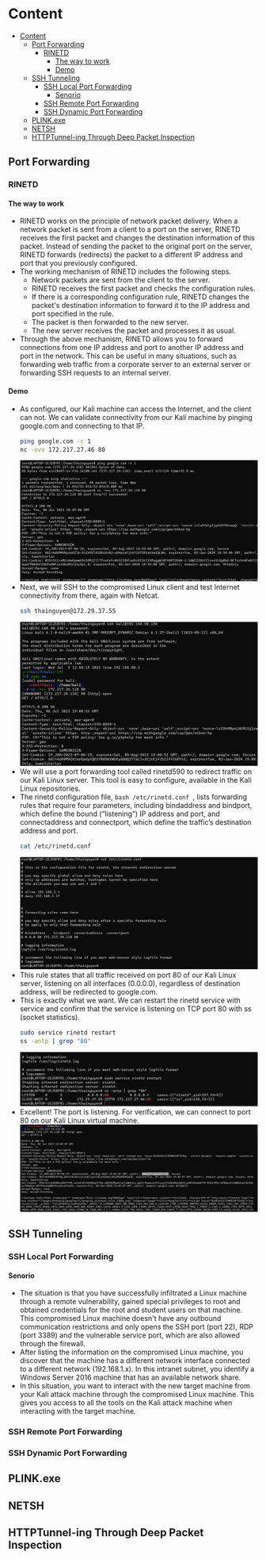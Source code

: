 # Content

- [Content](#content)
  - [Port Forwarding](#port-forwarding)
    - [RINETD](#rinetd)
      - [The way to work](#the-way-to-work)
      - [Demo](#demo)
  - [SSH Tunneling](#ssh-tunneling)
    - [SSH Local Port Forwarding](#ssh-local-port-forwarding)
      - [Senorio](#senorio)
    - [SSH Remote Port Forwarding](#ssh-remote-port-forwarding)
    - [SSH Dynamic Port Forwarding](#ssh-dynamic-port-forwarding)
  - [PLINK.exe](#plinkexe)
  - [NETSH](#netsh)
  - [HTTPTunnel-ing Through Deep Packet Inspection](#httptunnel-ing-through-deep-packet-inspection)

  
## Port Forwarding
### RINETD

#### The way to work

- RINETD works on the principle of network packet delivery. When a network packet is sent from a client to a port on the server, RINETD receives the first packet and changes the destination information of this packet. Instead of sending the packet to the original port on the server, RINETD forwards (redirects) the packet to a different IP address and port that you previously configured.
- The working mechanism of RINETD includes the following steps.
  - Network packets are sent from the client to the server.
  - RINETD receives the first packet and checks the configuration rules.
  - If there is a corresponding configuration rule, RINETD changes the packet's destination information to forward it to the IP address and port specified in the rule.
  - The packet is then forwarded to the new server.
  - The new server receives the packet and processes it as usual.
- Through the above mechanism, RINETD allows you to forward connections from one IP address and port to another IP address and port in the network. This can be useful in many situations, such as forwarding web traffic from a corporate server to an external server or forwarding SSH requests to an internal server.

#### Demo

- As configured, our Kali machine can access the Internet, and the client can not. We can validate 
connectivity from our Kali machine by pinging google.com and connecting to that IP.
  ```bash
  ping google.com -c 1
  nc -nvv 172.217.27.46 80
  ```  
  ![Picture](../20.%20Port%20Redirection%20and%20Tunneling/Image/1.png)
- Next, we will SSH to the compromised Linux client and test Internet connectivity from there, again with Netcat.
  ```bash
  ssh thainguyen@172.29.37.55
  ```
  ![Picture](../20.%20Port%20Redirection%20and%20Tunneling/Image/2.png)
- We will use a port forwarding tool called rinetd590 to redirect traffic on our Kali Linux 
server. This tool is easy to configure, available in the Kali Linux repositories.
- The rinetd configuration file, ```bash /etc/rinetd.conf ```, lists forwarding rules that require four parameters, including bindaddress and bindport, which define the bound (“listening”) IP address and port, and connectaddress and connectport, which define the traffic’s destination address and port.
  ```bash
  cat /etc/rinetd.conf
  ```
  ![Picture](../20.%20Port%20Redirection%20and%20Tunneling/Image/3.png)
- This rule states that all traffic received on port 80 of our Kali Linux server, listening on all interfaces (0.0.0.0), regardless of destination address, will be redirected to google.com.
- This is exactly what we want. We can restart the rinetd service with service and confirm that the service is listening on TCP port 80 with ss (socket statistics).
  ```bash
  sudo service rinetd restart
  ss -antp | grep "80"
  ```
  ![Picture](../20.%20Port%20Redirection%20and%20Tunneling/Image/4.png)
- Excellent! The port is listening. For verification, we can connect to port 80 on our Kali Linux virtual machine.
  ![Picture](../20.%20Port%20Redirection%20and%20Tunneling/Image/5.png)

## SSH Tunneling
### SSH Local Port Forwarding

#### Senorio

- The situation is that you have successfully infiltrated a Linux machine through a remote vulnerability, gained special privileges to root and obtained credentials for the root and student users on that machine. This compromised Linux machine doesn't have any outbound communication restrictions and only opens the SSH port (port 22), RDP (port 3389) and the vulnerable service port, which are also allowed through the firewall.
- After listing the information on the compromised Linux machine, you discover that the machine has a different network interface connected to a different network (192.168.1.x). In this intranet subnet, you identify a Windows Server 2016 machine that has an available network share.
- In this situation, you want to interact with the new target machine from your Kali attack machine through the compromised Linux machine. This gives you access to all the tools on the Kali attack machine when interacting with the target machine.

### SSH Remote Port Forwarding
### SSH Dynamic Port Forwarding
## PLINK.exe
## NETSH
## HTTPTunnel-ing Through Deep Packet Inspection
